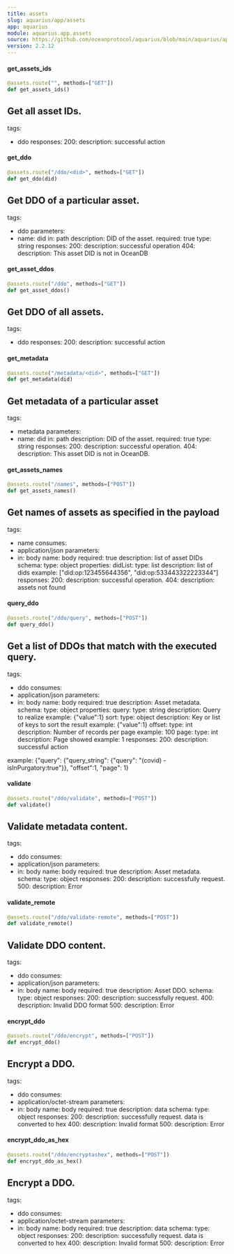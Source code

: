 ```yaml
---
title: assets
slug: aquarius/app/assets
app: aquarius
module: aquarius.app.assets
source: https://github.com/oceanprotocol/aquarius/blob/main/aquarius/app/assets.py
version: 2.2.12
---
```


#### get_assets_ids

```python
@assets.route("", methods=["GET"])
def get_assets_ids()
```

## Get all asset IDs.

tags:

- ddo
  responses:
  200:
  description: successful action

#### get_ddo

```python
@assets.route("/ddo/<did>", methods=["GET"])
def get_ddo(did)
```

## Get DDO of a particular asset.

tags:

- ddo
  parameters:
- name: did
  in: path
  description: DID of the asset.
  required: true
  type: string
  responses:
  200:
  description: successful operation
  404:
  description: This asset DID is not in OceanDB

#### get_asset_ddos

```python
@assets.route("/ddo", methods=["GET"])
def get_asset_ddos()
```

## Get DDO of all assets.

tags:

- ddo
  responses:
  200:
  description: successful action

#### get_metadata

```python
@assets.route("/metadata/<did>", methods=["GET"])
def get_metadata(did)
```

## Get metadata of a particular asset

tags:

- metadata
  parameters:
- name: did
  in: path
  description: DID of the asset.
  required: true
  type: string
  responses:
  200:
  description: successful operation.
  404:
  description: This asset DID is not in OceanDB.

#### get_assets_names

```python
@assets.route("/names", methods=["POST"])
def get_assets_names()
```

## Get names of assets as specified in the payload

tags:

- name
  consumes:
- application/json
  parameters:
- in: body
  name: body
  required: true
  description: list of asset DIDs
  schema:
  type: object
  properties:
  didList:
  type: list
  description: list of dids
  example: ["did:op:123455644356", "did:op:533443322223344"]
  responses:
  200:
  description: successful operation.
  404:
  description: assets not found

#### query_ddo

```python
@assets.route("/ddo/query", methods=["POST"])
def query_ddo()
```

## Get a list of DDOs that match with the executed query.

tags:

- ddo
  consumes:
- application/json
  parameters:
- in: body
  name: body
  required: true
  description: Asset metadata.
  schema:
  type: object
  properties:
  query:
  type: string
  description: Query to realize
  example: {"value":1}
  sort:
  type: object
  description: Key or list of keys to sort the result
  example: {"value":1}
  offset:
  type: int
  description: Number of records per page
  example: 100
  page:
  type: int
  description: Page showed
  example: 1
  responses:
  200:
  description: successful action

example:
{"query": {"query_string": {"query": "(covid) -isInPurgatory:true"}}, "offset":1, "page": 1}

#### validate

```python
@assets.route("/ddo/validate", methods=["POST"])
def validate()
```

## Validate metadata content.

tags:

- ddo
  consumes:
- application/json
  parameters:
- in: body
  name: body
  required: true
  description: Asset metadata.
  schema:
  type: object
  responses:
  200:
  description: successfully request.
  500:
  description: Error

#### validate_remote

```python
@assets.route("/ddo/validate-remote", methods=["POST"])
def validate_remote()
```

## Validate DDO content.

tags:

- ddo
  consumes:
- application/json
  parameters:
- in: body
  name: body
  required: true
  description: Asset DDO.
  schema:
  type: object
  responses:
  200:
  description: successfully request.
  400:
  description: Invalid DDO format
  500:
  description: Error

#### encrypt_ddo

```python
@assets.route("/ddo/encrypt", methods=["POST"])
def encrypt_ddo()
```

## Encrypt a DDO.

tags:

- ddo
  consumes:
- application/octet-stream
  parameters:
- in: body
  name: body
  required: true
  description: data
  schema:
  type: object
  responses:
  200:
  description: successfully request. data is converted to hex
  400:
  description: Invalid format
  500:
  description: Error

#### encrypt_ddo_as_hex

```python
@assets.route("/ddo/encryptashex", methods=["POST"])
def encrypt_ddo_as_hex()
```

## Encrypt a DDO.

tags:

- ddo
  consumes:
- application/octet-stream
  parameters:
- in: body
  name: body
  required: true
  description: data
  schema:
  type: object
  responses:
  200:
  description: successfully request. data is converted to hex
  400:
  description: Invalid format
  500:
  description: Error
